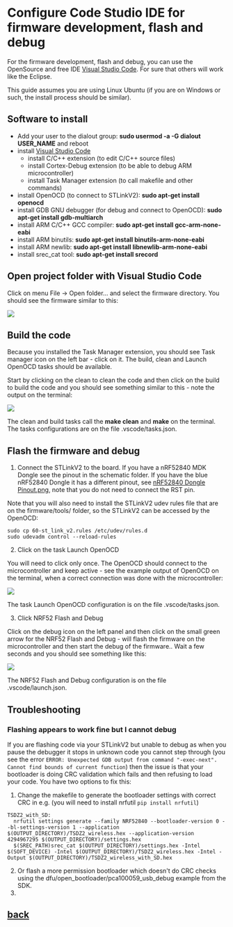 # Configure Code Studio IDE for firmware development, flash and debug

For the firmware development, flash and debug, you can use the OpenSource and free IDE [Visual Studio Code](https://code.visualstudio.com/). For sure that others will work like the Eclipse.

This guide assumes you are using Linux Ubuntu (if you are on Windows or such, the install process should be similar).

## Software to install

- Add your user to the dialout group: __sudo usermod -a -G dialout USER_NAME__ and reboot
- install [Visual Studio Code](https://code.visualstudio.com/)
  - install C/C++ extension (to edit C/C++ source files)
  - install Cortex-Debug extension (to be able to debug ARM microcontroller)
  - install Task Manager extension (to call makefile and other commands)
- install OpenOCD (to connect to STLinkV2): __sudo apt-get install openocd__
- install GDB GNU debugger (for debug and connect to OpenOCD): __sudo apt-get install gdb-multiarch__
- install ARM C/C++ GCC compiler: __sudo apt-get install gcc-arm-none-eabi__
- install ARM binutils: __sudo apt-get install binutils-arm-none-eabi__
- install ARM newlib: __sudo apt-get install libnewlib-arm-none-eabi__
- install srec_cat tool: __sudo apt-get install srecord__

## Open project folder with Visual Studio Code

Click on menu File -> Open folder... and select the firmware directory. You should see the firmware similar to this:

![](flash_debug_1.png)

## Build the code

Because you installed the Task Manager extension, you should see Task manager icon on the left bar - click on it. The build, clean and Launch OpenOCD tasks should be available.

Start by clicking on the clean to clean the code and then click on the build to build the code and you should see something similar to this - note the output on the terminal:

![](flash_debug_2.png)

The clean and build tasks call the __make clean__ and __make__ on the terminal. The tasks configurations are on the file .vscode/tasks.json.

## Flash the firmware and debug

1. Connect the STLinkV2 to the board. If you have a nRF52840 MDK Dongle see the pinout in the schematic folder. If you have the blue nRF52840 Dongle it has a different pinout, see [nRF52840 Dongle Pinout.png](./nRF52840%20Dongle%20Pinout.png), note that you do not need to connect the RST pin.

Note that you will also need to install the STLinkV2 udev rules file that are on the firmware/tools/ folder, so the STLinkV2 can be accessed by the OpenOCD:
```
sudo cp 60-st_link_v2.rules /etc/udev/rules.d
sudo udevadm control --reload-rules
```

2. Click on the task Launch OpenOCD

You will need to click only once. The OpenOCD should connect to the microcontroller and keep active - see the example output of OpenOCD on the terminal, when a correct connection was done with the microcontroller:

![](flash_debug_3.png)

The task Launch OpenOCD configuration is on the file .vscode/tasks.json.

3. Click NRF52 Flash and Debug

Click on the debug icon on the left panel and then click on the small green arrow for the NRF52 Flash and Debug - will flash the firmware on the microcontroller and then start the debug of the firmware.. Wait a few seconds and you should see something like this:

![](flash_debug_4.png)

The NRF52 Flash and Debug configuration is on the file .vscode/launch.json.

## Troubleshooting

### Flashing appears to work fine but I cannot debug
If you are flashing code via your STLinkV2 but unable to debug as when you pause the debugger it stops in unknown code you cannot step through (you see the error `ERROR: Unexpected GDB output from command "-exec-next". Cannot find bounds of current function`) then the issue is that your bootloader is doing CRC validation which fails and then refusing to load your code. You have two options to fix this:

1. Change the makefile to generate the bootloader settings with correct CRC in e.g. (you will need to install nrfutil `pip install nrfutil`)
```make
TSDZ2_with_SD:
  nrfutil settings generate --family NRF52840 --bootloader-version 0 --bl-settings-version 1 --application $(OUTPUT_DIRECTORY)/TSDZ2_wireless.hex --application-version 4294967295 $(OUTPUT_DIRECTORY)/settings.hex
  $(SREC_PATH)srec_cat $(OUTPUT_DIRECTORY)/settings.hex -Intel $(SOFT_DEVICE) -Intel $(OUTPUT_DIRECTORY)/TSDZ2_wireless.hex -Intel -Output $(OUTPUT_DIRECTORY)/TSDZ2_wireless_with_SD.hex
```
2. Or flash a more permission bootloader which doesn't do CRC checks using the dfu/open_bootloader/pca100059_usb_debug example from the SDK.
3. 
## [back](../README.md)